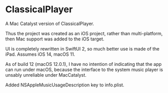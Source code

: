 # ClassicalPlayer

A Mac Catalyst version of ClassicalPlayer.

Thus the project was created as an iOS project, rather than multi-platform,
then Mac support was added to the iOS target.

UI is completely rewritten in SwiftUI 2, so much better use is made of the 
iPad. Assumes iOS 14, macOS 11.

As of build 12 (macOS 12.0.1), I have no intention of indicating that the app can run under
macOS, because the interface to the system music player is unsably unreliable under MacCatalyst.

Added NSAppleMusicUsageDescription key to info.plist.
